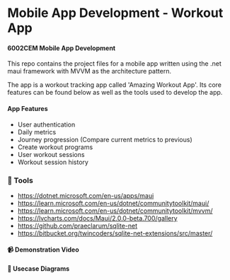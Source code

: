 
# Mobile App Development - Workout App 
#### 6002CEM Mobile App Development 


This repo contains the project files for a mobile app written using the .net maui framework with MVVM as the architecture pattern.

The app is a workout tracking app called 'Amazing Workout App'. Its core features can be found below as well as the tools used to 
develop the app.


####  App Features

- User authentication 
- Daily metrics
- Journey progression (Compare current metrics to previous)
- Create workout programs
- User workout sessions
- Workout session history


### 🔧 Tools
- https://dotnet.microsoft.com/en-us/apps/maui
- https://learn.microsoft.com/en-us/dotnet/communitytoolkit/maui/ 
- https://learn.microsoft.com/en-us/dotnet/communitytoolkit/mvvm/
- https://lvcharts.com/docs/Maui/2.0.0-beta.700/gallery
- https://github.com/praeclarum/sqlite-net
- https://bitbucket.org/twincoders/sqlite-net-extensions/src/master/

#### 📹 Demonstration Video


#### 🌁 Usecase Diagrams

